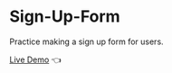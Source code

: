 # Sign-Up-Form
Practice making a sign up form for users.  

[Live Demo](https://tylermommsen.github.io/Sign-Up-Form/) 👈
